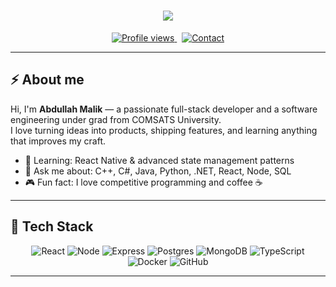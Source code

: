 <h1 align="center">
  <img src="https://readme-typing-svg.herokuapp.com?font=Fira+Code&size=28&duration=2500&pause=1000&color=7C3AED&center=true&vCenter=true&width=800&lines=Abdullah+Malik+%7C+Full-Stack+Developer;I+build+cool+things+with+React,+Node,+and+more!"/>
</h1>

<p align="center">
  <a href="https://github.com/Abdullah-Malik-39">
    <img alt="Profile views" src="https://komarev.com/ghpvc/?username=USERNAME&style=flat-square&color=blue" />
  </a>
  &nbsp;
  <a href="#contact">
    <img alt="Contact" src="https://img.shields.io/badge/Contact-Email-blue?style=flat-square" />
  </a>
</p>

---

## ⚡ About me
Hi, I'm **Abdullah Malik** — a passionate full-stack developer and a software engineering under grad from COMSATS University.  
I love turning ideas into products, shipping features, and learning anything that improves my craft.

- 🌱 Learning: React Native & advanced state management patterns
- 💬 Ask me about: C++, C#, Java, Python, .NET, React, Node, SQL
- 🎮 Fun fact: I love competitive programming and coffee ☕️

---

## 🚀 Tech Stack

<p align="center">
  <!-- icons from simpleicons.dev / cdn.jsdelivr.net/gh/devicons/devicon -->
  <img alt="React" src="https://img.shields.io/badge/React-61DAFB?style=for-the-badge&logo=react&logoColor=white" />
  <img alt="Node" src="https://img.shields.io/badge/Node.js-339933?style=for-the-badge&logo=node.js&logoColor=white" />
  <img alt="Express" src="https://img.shields.io/badge/Express-000000?style=for-the-badge&logo=express&logoColor=white" />
  <img alt="Postgres" src="https://img.shields.io/badge/PostgreSQL-316192?style=for-the-badge&logo=postgresql&logoColor=white" />
  <img alt="MongoDB" src="https://img.shields.io/badge/MongoDB-47A248?style=for-the-badge&logo=mongodb&logoColor=white" />
  <img alt="TypeScript" src="https://img.shields.io/badge/TypeScript-3178C6?style=for-the-badge&logo=typescript&logoColor=white" />
  <img alt="Docker" src="https://img.shields.io/badge/Docker-2496ED?style=for-the-badge&logo=docker&logoColor=white" />
  <img alt="GitHub" src="https://img.shields.io/badge/GitHub-181717?style=for-the-badge&logo=github&logoColor=white" />
</p>

---
